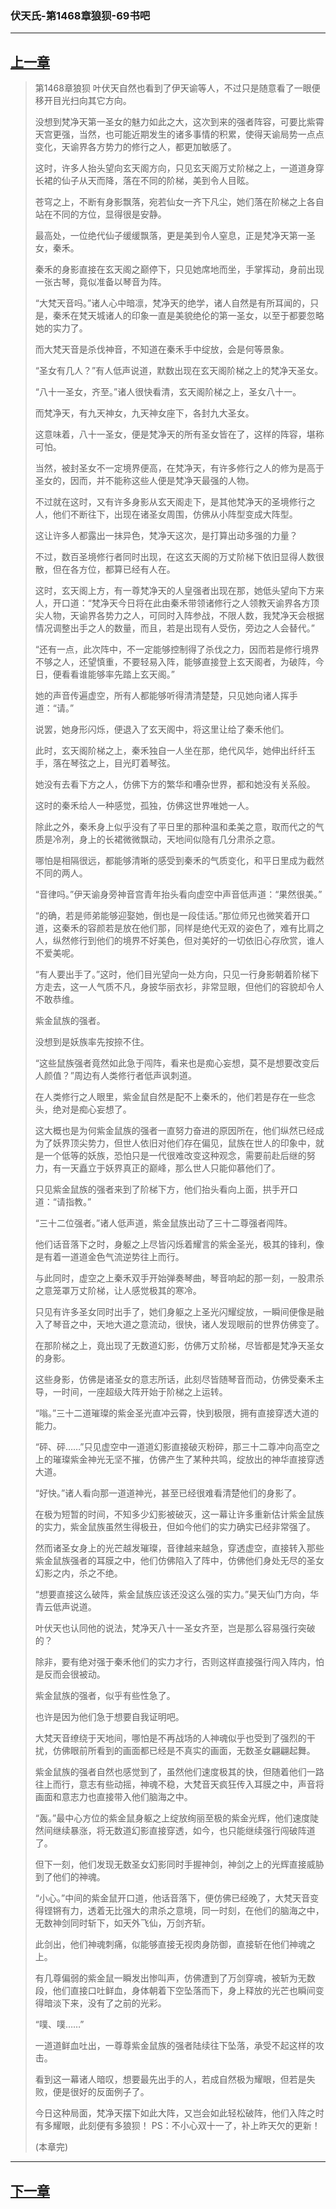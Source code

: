 ### 伏天氏-第1468章狼狈-69书吧

--------
[上一章](./d27652a461da3f1631fbcd245ffd4102.md)
--------


>
>
>
>第1468章狼狈
>叶伏天自然也看到了伊天谕等人，不过只是随意看了一眼便移开目光扫向其它方向。
>
>没想到梵净天第一圣女的魅力如此之大，这次到来的强者阵容，可要比紫霄天宫更强，当然，也可能近期发生的诸多事情的积累，使得天谕局势一点点变化，天谕界各方势力的修行之人，都更加敏感了。
>
>这时，许多人抬头望向玄天阁方向，只见玄天阁万丈阶梯之上，一道道身穿长裙的仙子从天而降，落在不同的阶梯，美到令人目眩。
>
>苍穹之上，不断有身影飘落，宛若仙女一齐下凡尘，她们落在阶梯之上各自站在不同的方位，显得很是安静。
>
>最高处，一位绝代仙子缓缓飘落，更是美到令人窒息，正是梵净天第一圣女，秦禾。
>
>秦禾的身影直接在玄天阁之巅停下，只见她席地而坐，手掌挥动，身前出现一张古琴，竟似准备以琴音为阵。
>
>“大梵天音吗。”诸人心中暗凛，梵净天的绝学，诸人自然是有所耳闻的，只是，秦禾在梵天城诸人的印象一直是美貌绝伦的第一圣女，以至于都要忽略她的实力了。
>
>而大梵天音是杀伐神音，不知道在秦禾手中绽放，会是何等景象。
>
>“圣女有几人？”有人低声说道，默数出现在玄天阁阶梯之上的梵净天圣女。
>
>“八十一圣女，齐至。”诸人很快看清，玄天阁阶梯之上，圣女八十一。
>
>而梵净天，有九天神女，九天神女座下，各封九大圣女。
>
>这意味着，八十一圣女，便是梵净天的所有圣女皆在了，这样的阵容，堪称可怕。
>
>当然，被封圣女不一定境界便高，在梵净天，有许多修行之人的修为是高于圣女的，因而，并不能称这些人便是梵净天最强的人物。
>
>不过就在这时，又有许多身影从玄天阁走下，是其他梵净天的圣境修行之人，他们不断往下，出现在诸圣女周围，仿佛从小阵型变成大阵型。
>
>这让许多人都露出一抹异色，梵净天这次，是打算出动多强的力量？
>
>不过，数百圣境修行者同时出现，在这玄天阁的万丈阶梯下依旧显得人数很散，但在各方位，都算已经有人在。
>
>这时，玄天阁上方，有一尊梵净天的人皇强者出现在那，她低头望向下方来人，开口道：“梵净天今日将在此由秦禾带领诸修行之人领教天谕界各方顶尖人物，天谕界各势力之人，可同时入阵参战，不限人数，我梵净天会根据情况调整出手之人的数量，而且，若是出现有人受伤，旁边之人会替代。”
>
>“还有一点，此次阵中，不一定能够控制得了杀伐之力，因而若是修行境界不够之人，还望慎重，不要轻易入阵，能够直接登上玄天阁者，为破阵，今日，便看看谁能够率先踏上玄天阁。”
>
>她的声音传遍虚空，所有人都能够听得清清楚楚，只见她向诸人挥手道：“请。”
>
>说罢，她身形闪烁，便退入了玄天阁中，将这里让给了秦禾他们。
>
>此时，玄天阁阶梯之上，秦禾独自一人坐在那，绝代风华，她伸出纤纤玉手，落在琴弦之上，目光盯着琴弦。
>
>她没有去看下方之人，仿佛下方的繁华和嘈杂世界，都和她没有关系般。
>
>这时的秦禾给人一种感觉，孤独，仿佛这世界唯她一人。
>
>除此之外，秦禾身上似乎没有了平日里的那种温和柔美之意，取而代之的气质是冷冽，身上的长裙微微飘动，天地间似隐有几分肃杀之意。
>
>哪怕是相隔很远，都能够清晰的感受到秦禾的气质变化，和平日里成为截然不同的两人。
>
>“音律吗。”伊天谕身旁神音宫青年抬头看向虚空中声音低声道：“果然很美。”
>
>“的确，若是师弟能够迎娶她，倒也是一段佳话。”那位师兄也微笑着开口道，这秦禾的容颜若是放在他们那，同样是绝代无双的姿色了，难有比肩之人，纵然修行到他们的境界不好美色，但对美好的一切依旧心存欣赏，谁人不爱美呢。
>
>“有人要出手了。”这时，他们目光望向一处方向，只见一行身影朝着阶梯下方走去，这一人气质不凡，身披华丽衣衫，非常显眼，但他们的容貌却令人不敢恭维。
>
>紫金鼠族的强者。
>
>没想到是妖族率先按捺不住。
>
>“这些鼠族强者竟然如此急于闯阵，看来也是痴心妄想，莫不是想要改变后人颜值？”周边有人类修行者低声讽刺道。
>
>在人类修行之人眼里，紫金鼠自然是配不上秦禾的，他们若是存在一些念头，绝对是痴心妄想了。
>
>这大概也是为何紫金鼠族的强者一直努力奋进的原因所在，他们纵然已经成为了妖界顶尖势力，但世人依旧对他们存在偏见，鼠族在世人的印象中，就是一个低等的妖族，恐怕只是一代很难改变这种观念，需要前赴后继的努力，有一天矗立于妖界真正的巅峰，那么世人只能仰慕他们了。
>
>只见紫金鼠族的强者来到了阶梯下方，他们抬头看向上面，拱手开口道：“请指教。”
>
>“三十二位强者。”诸人低声道，紫金鼠族出动了三十二尊强者闯阵。
>
>他们话音落下之时，身躯之上尽皆闪烁着耀言的紫金圣光，极其的锋利，像是有着一道道金色气流逆势往上而行。
>
>与此同时，虚空之上秦禾双手开始弹奏琴曲，琴音响起的那一刻，一股肃杀之意笼罩万丈阶梯，让人感觉极其的寒冷。
>
>只见有许多圣女同时出手了，她们身躯之上圣光闪耀绽放，一瞬间便像是融入了琴音之中，天地大道之意流动，很快，诸人发现眼前的世界仿佛变了。
>
>在那阶梯之上，竟出现了无数道幻影，仿佛万丈阶梯，尽皆都是梵净天圣女的身影。
>
>这些身影，仿佛是诸圣女的意志所话，此刻尽皆随琴音而动，仿佛受秦禾主导，一时间，一座超级大阵开始于阶梯之上运转。
>
>“嗡。”三十二道璀璨的紫金圣光直冲云霄，快到极限，拥有直接穿透大道的能力。
>
>“砰、砰……”只见虚空中一道道幻影直接破灭粉碎，那三十二尊冲向高空之上的璀璨紫金神光无坚不摧，仿佛产生了某种共鸣，绽放出的神华直接穿透大道。
>
>“好快。”诸人看向那一道道神光，甚至已经很难看清楚他们的身影了。
>
>在极为短暂的时间，不知多少幻影被破灭，这一幕让许多重新估计紫金鼠族的实力，紫金鼠族虽然生得极丑，但如今他们的实力确实已经非常强了。
>
>然而诸圣女身上的光芒越发璀璨，音律越来越急，穿透虚空，直接转入那些紫金鼠族强者的耳膜之中，他们仿佛陷入了阵中，仿佛他们身处无尽的圣女幻影之内，杀之不绝。
>
>“想要直接这么破阵，紫金鼠族应该还没这么强的实力。”昊天仙门方向，华青云低声说道。
>
>叶伏天也认同他的说法，梵净天八十一圣女齐至，岂是那么容易强行突破的？
>
>除非，要有绝对强于秦禾他们的实力才行，否则这样直接强行闯入阵内，怕是反而会很被动。
>
>紫金鼠族的强者，似乎有些性急了。
>
>也许是因为他们急于想要自我证明吧。
>
>大梵天音缭绕于天地间，哪怕是不再战场的人神魂似乎也受到了强烈的干扰，仿佛眼前所看到的画面都已经是不真实的画面，无数圣女翩翩起舞。
>
>紫金鼠族的强者自然也感觉到了，虽然他们速度极其的快，但随着他们一路往上而行，意志有些动摇，神魂不稳，大梵音天疯狂传入耳膜之中，声音将画面和意志力也直接带入他们脑海之中。
>
>“轰。”最中心方位的紫金鼠身躯之上绽放绚丽至极的紫金光辉，他们速度陡然间继续暴涨，将无数道幻影直接穿透，如今，也只能继续强行闯破阵道了。
>
>但下一刻，他们发现无数圣女幻影同时手握神剑，神剑之上的光辉直接威胁到了他们的神魂。
>
>“小心。”中间的紫金鼠开口道，他话音落下，便仿佛已经晚了，大梵天音变得铿锵有力，透着无比强大的肃杀之意境，同一时刻，在他们的脑海之中，无数神剑同时斩下，如天外飞仙，万剑齐斩。
>
>此剑出，他们神魂刺痛，似能够直接无视肉身防御，直接斩在他们神魂之上。
>
>有几尊偏弱的紫金鼠一瞬发出惨叫声，仿佛遭到了万剑穿魂，被斩为无数段，他们直接口吐鲜血，身体朝着下空坠落而下，身上释放的光芒也瞬间变得暗淡下来，没有了之前的光彩。
>
>“噗、噗……”
>
>一道道鲜血吐出，一尊尊紫金鼠族的强者陆续往下坠落，承受不起这样的攻击。
>
>看到这一幕诸人暗叹，想要最先出手的人，若成自然极为耀眼，但若是失败，便是很好的反面例子了。
>
>今日这种局面，梵净天摆下如此大阵，又岂会如此轻松破阵，他们入阵之时有多耀眼，此刻便有多狼狈！
>PS：不小心双十一了，补上昨天欠的更新！
>
>(本章完)
>
>

--------
[下一章](./9e6ea7e84b14bf0996633bbb1d0f6438.md)
--------
